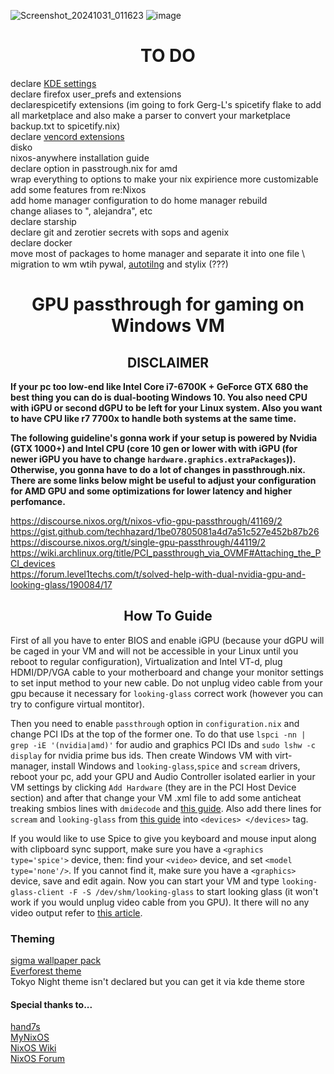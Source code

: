 ![Screenshot_20241031_011623](https://github.com/user-attachments/assets/f7ce3e4e-299b-444a-ace2-9106fdf6fb40)
![image](https://github.com/user-attachments/assets/4cfdc724-c451-4147-b885-fde028a74b38)

<h1 align=center> TO DO </h1>

declare [KDE settings](https://github.com/nix-community/plasma-manager) \
declare firefox user_prefs and extensions \
declarespicetify extensions (im going to fork Gerg-L's spicetify flake to add all marketplace and also make a parser to convert your marketplace backup.txt to spicetify.nix) \
declare [vencord extensions](https://github.com/KaylorBen/nixcord) \
disko \
nixos-anywhere installation guide \
declare option in passtrough.nix for amd \
wrap everything to options to make your nix expirience more customizable \
add some features from re:Nixos \
add home manager configuration to do home manager rebuild \
change aliases to ", alejandra", etc \
declare starship \
declare git and zerotier secrets with sops and agenix \
declare docker \
move most of packages to home manager and separate it into one file \ 
migration to wm wtih pywal, [autotilng](https://search.nixos.org/packages?channel=unstable&show=autotiling-rs&from=0&size=50&sort=relevance&type=packages&query=autotiling-rs) and stylix (???)

<h1 align=center> GPU passthrough for gaming on Windows VM </h1>

<h2 align=center> DISCLAIMER </h2>

**If your pc too low-end like Intel Core i7-6700K + GeForce GTX 680 the best thing you can do is dual-booting Windows 10. You also need CPU with iGPU or second dGPU to be left for your Linux system. Also you want to have CPU like r7 7700x to handle both systems at the same time.** 

**The following guideline's gonna work if your setup is powered by Nvidia (GTX 1000+) and Intel CPU (core 10 gen or lower with with iGPU (for newer iGPU you have to change ```hardware.graphics.extraPackages```)). Otherwise, you gonna have to do a lot of changes in passthrough.nix. There are some links below might be useful to adjust your configuration for AMD GPU and some optimizations for lower latency and higher perfomance.**  

https://discourse.nixos.org/t/nixos-vfio-gpu-passthrough/41169/2 \
https://gist.github.com/techhazard/1be07805081a4d7a51c527e452b87b26 \
https://discourse.nixos.org/t/single-gpu-passthrough/44119/2 \
https://wiki.archlinux.org/title/PCI_passthrough_via_OVMF#Attaching_the_PCI_devices \
https://forum.level1techs.com/t/solved-help-with-dual-nvidia-gpu-and-looking-glass/190084/17

<h2 align=center> How To Guide </h2>

First of all you have to enter BIOS and enable iGPU (because your dGPU will be caged in your VM and will not be accessible in your Linux until you reboot to regular configuration), Virtualization and Intel VT-d, plug HDMI/DP/VGA cable to your motherboard and change your monitor settings to set input method to your new cable. Do not unplug video cable from your gpu because it necessary  for ```looking-glass``` correct work (however you can try to configure virtual montitor).

Then you need to enable ```passthrough``` option in ```configuration.nix``` and change PCI IDs at the top of the former one. To do that use ```lspci -nn | grep -iE '(nvidia|amd)'``` for audio and graphics PCI IDs and ```sudo lshw -c display``` for nvidia prime bus ids. Then create Windows VM with virt-manager, install Windows and ```looking-glass```,```spice``` and ```scream``` drivers, reboot your pc, add your GPU and Audio Controller isolated earlier in your VM settings by clicking ```Add Hardware``` (they are in the PCI Host Device section) and after that change your VM .xml file to add some anticheat treaking smbios lines with ```dmidecode``` and [this guide](https://astrid.tech/2022/09/22/0/nixos-gpu-vfio/). Also add there lines for ```scream``` and ```looking-glass``` from [this guide](https://alexbakker.me/post/nixos-pci-passthrough-qemu-vfio.html) into ```<devices> </devices>``` tag.

If you would like to use Spice to give you keyboard and mouse input along with clipboard sync support, make sure you have a ```<graphics type='spice'>``` device, then: find your ```<video>``` device, and set ```<model type='none'/>```. If you cannot find it, make sure you have a ```<graphics>``` device, save and edit again. Now you can start your VM and type ```looking-glass-client -F -S /dev/shm/looking-glass``` to start looking glass (it won't work if you would unplug video cable from you GPU). It there will no any video output refer to [this article](https://looking-glass.io/docs/B7/install_libvirt/#keyboard-mouse-display-audio).

### Theming
[sigma wallpaper pack](https://github.com/kotudemo/PoALFW/releases/tag/wallpapers) \
[Everforest theme](https://github.com/Serge2702/KDE-Everforest/blob/main/Everforest.colors) \
Tokyo Night theme isn't declared but you can get it via kde theme store 

#### Special thanks to...
[hand7s](https://github.com/s0me1newithhand7s)\
[MyNixOS](https://mynixos.com/) \
[NixOS Wiki](https://nixos.wiki/wiki/Main_Page)\
[NixOS Forum](https://discourse.nixos.org/)
